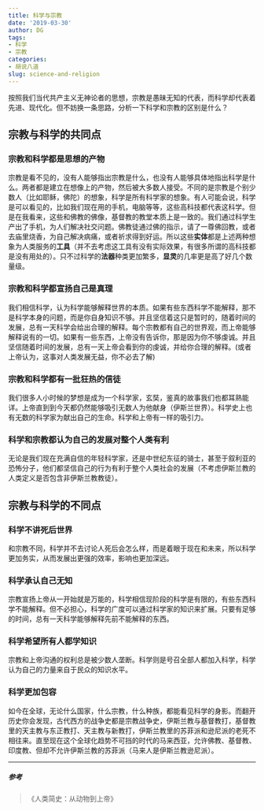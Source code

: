 ```yaml
---
title: 科学与宗教
date: '2019-03-30'
author: DG
tags: 
- 科学
- 宗教
categories: 
- 胡说八道
slug: science-and-religion
---
```


按照我们当代共产主义无神论者的思想，宗教是愚昧无知的代表，而科学却代表着先进、现代化。但不妨换一条思路，分析一下科学和宗教的区别是什么？

## 宗教与科学的共同点

### 宗教和科学都是思想的产物

宗教是看不见的，没有人能够指出宗教是什么，也没有人能够具体地指出科学是什么。两者都是建立在想像上的产物，然后被大多数人接受。不同的是宗教是个别少数人（比如耶稣，佛陀）的想象，科学是所有科学家的想象。有人可能会说，科学是可以看见的，比如我们现在用的手机，电脑等等，这些高科技都代表这科学。但是在我看来，这些和佛教的佛像，基督教的教堂本质上是一致的。我们通过科学生产出了手机，为人们解决社交问题。佛教徒通过佛的指示，请了一尊佛回教，或者去庙里烧香，为自己解决病痛，或者祈求得到好运。所以这些**实体**都是上述两种想象为人类服务的**工具**（并不去考虑这工具有没有实际效果，有很多所谓的高科技都是没有用处的）。只不过科学的**法器**种类更加繁多，**显灵**的几率更是高了好几个数量级。


### 宗教和科学都宣扬自己是真理

我们相信科学，认为科学能够解释世界的本质。如果有些东西科学不能解释，那不是科学本身的问题，而是你自身知识不够。并且坚信着这只是暂时的，随着时间的发展，总有一天科学会给出合理的解释。每个宗教都有自己的世界观，而上帝能够解释说有的一切。如果有一些东西，上帝没有告诉你，那是因为你不够虔诚。并且坚信随着时间的发展，总有一天上帝会看到你的虔诚，并给你合理的解释。(或者上帝认为，这事对人类发展无益，你不必去了解)

###  宗教和科学都有一批狂热的信徒

我们很多人小时候的梦想是成为一个科学家，玄奘，鉴真的故事我们也都耳熟能详。上帝直到到今天都仍然能够吸引无数人为他献身（伊斯兰世界）。科学史上也有无数的科学家为献出自己的生命。科学和上帝有一样的吸引力。

### 科学和宗教都认为自己的发展对整个人类有利

无论是我们现在充满自信的年轻科学家，还是中世纪东征的骑士，甚至于叙利亚的恐怖分子，他们都坚信自己的行为有利于整个人类社会的发展（不考虑伊斯兰教的人类定义是否包含非伊斯兰教教徒）。

##  宗教与科学的不同点

### 科学不讲死后世界

和宗教不同，科学并不去讨论人死后会怎么样，而是着眼于现在和未来，所以科学更加务实，从而发展出更强的效率，影响也更加深远。

### 科学承认自己无知

宗教宣扬上帝从一开始就是万能的，科学相信现阶段的科学是有限的，有些东西科学不能解释。但不必担心，科学的广度可以通过科学家的知识来扩展。只要有足够的时间，总有一天科学能够解释先前不能解释的东西。

### 科学希望所有人都学知识

宗教和上帝沟通的权利总是被少数人垄断。科学则是号召全部人都加入科学，科学认为自己的力量来自于民众的知识水平。

### 科学更加包容

如今在全球，无论什么国家，什么宗教，什么种族，都能看见科学的身影。而翻开历史你会发现，古代西方的战争史都是宗教战争史，伊斯兰教与基督教打，基督教里的天主教与东正教打、天主教与新教打，伊斯兰教里的苏菲派和逊尼派的老死不相往来。直至现在这个全球化趋势不可挡的时代的马来西亚，允许佛教、基督教、印度教、但却不允许伊斯兰教的苏菲派（马来人是伊斯兰教逊尼派）。

--------------------------------------------
##### 参考

> 《人类简史：从动物到上帝》

